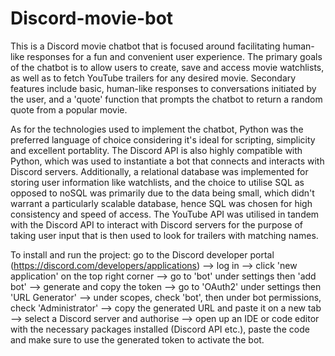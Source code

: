 # Discord-movie-bot
This is a Discord movie chatbot that is focused around facilitating human-like responses for a fun and convenient user experience. The primary goals of the chatbot is to allow users to create, save and access movie watchlists, as well as to fetch YouTube trailers for any desired movie. Secondary features include basic, human-like responses to conversations initiated by the user, and a 'quote' function that prompts the chatbot to return a random quote from a popular movie.

As for the technologies used to implement the chatbot, Python was the preferred language of choice considering it's ideal for scripting, simplicity and excellent portablity. The Discord API is also highly compatible with Python, which was used to instantiate a bot that connects and interacts with Discord servers. Additionally, a relational database was implemented for storing user information like watchlists, and the choice to utilise SQL as opposed to noSQL was primarily due to the data being small, which didn't warrant a particularly scalable database, hence SQL was chosen for high consistency and speed of access. The YouTube API was utilised in tandem with the Discord API to interact with Discord servers for the purpose of taking user input that is then used to look for trailers with matching names.

To install and run the project: go to the Discord developer portal (https://discord.com/developers/applications) --> log in --> click 'new application' on the top right corner --> go to 'bot' under settings then 'add bot' --> generate and copy the token --> go to 'OAuth2' under settings then 'URL Generator' --> under scopes, check 'bot', then under bot permissions, check 'Administrator' --> copy the generated URL and paste it on a new tab --> select a Discord server and authorise --> open up an IDE or code editor with the necessary packages installed (Discord API etc.), paste the code and make sure to use the generated token to activate the bot.
